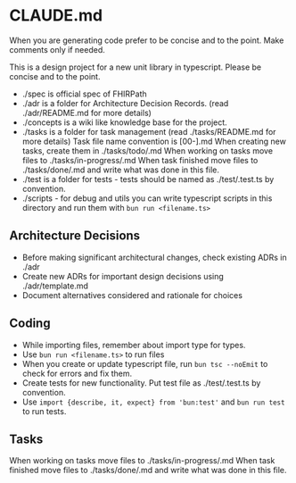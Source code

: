 # CLAUDE.md

When you are generating code prefer to be concise and to the point.
Make comments only if needed.

This is a design project for a new unit library in typescript.
Please be concise and to the point.
* ./spec is official spec of FHIRPath
* ./adr is a folder for Architecture Decision Records. (read ./adr/README.md for more details)
* ./concepts is a wiki like knowledge base for the project.
* ./tasks is a folder for task management (read ./tasks/README.md for more details)
   Task file name convention is [00<X>-<task-name>].md
   When creating new tasks, create them in ./tasks/todo/<filename>.md
   When working on tasks move files to ./tasks/in-progress/<filename>.md
   When task finished move files to ./tasks/done/<filename>.md and write what was done in this file.
* ./test is a folder for tests - tests should be named as ./test/<filename>.test.ts by convention.
* ./scripts - for debug and utils you can write typescript scripts in this directory and run them with `bun run <filename.ts>`

## Architecture Decisions

* Before making significant architectural changes, check existing ADRs in ./adr
* Create new ADRs for important design decisions using ./adr/template.md
* Document alternatives considered and rationale for choices

## Coding

* While importing files, remember about import type for types.
* Use `bun run <filename.ts>` to run files
* When you create or update typescript file, run `bun tsc --noEmit` to check for errors and fix them.
* Create tests for new functionality. Put test file as ./test/<filename>.test.ts by convention.
* Use `import {describe, it, expect} from 'bun:test'` and `bun run test` to run tests.


## Tasks

When working on tasks move files to ./tasks/in-progress/<filename>.md
When task finished move files to ./tasks/done/<filename>.md and write what was done in this file.





